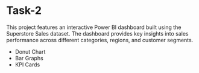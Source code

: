 # Task-2
This project features an interactive Power BI dashboard built using the Superstore Sales dataset. The dashboard provides key insights into sales performance across different categories, regions, and customer segments.
- Donut Chart
- Bar Graphs
- KPI Cards

